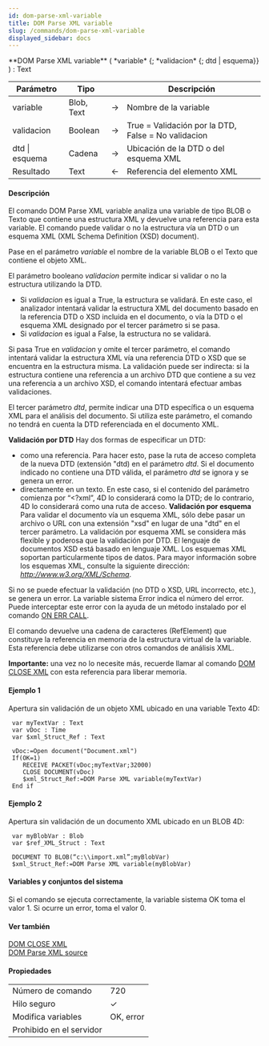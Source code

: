 ```yaml
---
id: dom-parse-xml-variable
title: DOM Parse XML variable
slug: /commands/dom-parse-xml-variable
displayed_sidebar: docs
---
```


<!--REF #_command_.DOM Parse XML variable.Syntax-->**DOM Parse XML variable** ( *variable* {; *validacion* {; dtd | esquema}} ) : Text<!-- END REF-->
<!--REF #_command_.DOM Parse XML variable.Params-->
| Parámetro | Tipo |  | Descripción |
| --- | --- | --- | --- |
| variable | Blob, Text | &#8594;  | Nombre de la variable |
| validacion | Boolean | &#8594;  | True = Validación por la DTD, False = No validacion |
| dtd &#124; esquema | Cadena | &#8594;  | Ubicación de la DTD o del esquema XML |
| Resultado | Text | &#8592; | Referencia del elemento XML |

<!-- END REF-->

#### Descripción 

<!--REF #_command_.DOM Parse XML variable.Summary-->El comando DOM Parse XML variable analiza una variable de tipo BLOB o Texto que contiene una estructura XML y devuelve una referencia para esta variable.<!-- END REF--> El comando puede validar o no la estructura vía un DTD o un esquema XML (XML Schema Definition (XSD) document). 

Pase en el parámetro *variable* el nombre de la variable BLOB o el Texto que contiene el objeto XML. 

El parámetro booleano *validacion* permite indicar si validar o no la estructura utilizando la DTD.

* Si *validacion* es igual a True, la estructura se validará. En este caso, el analizador intentará validar la estructura XML del documento basado en la referencia DTD o XSD incluida en el documento, o vía la DTD o el esquema XML designado por el tercer parámetro si se pasa.
* Si *validacion* es igual a False, la estructura no se validará.

Si pasa True en *validacion* y omite el tercer parámetro, el comando intentará validar la estructura XML vía una referencia DTD o XSD que se encuentra en la estructura misma. La validación puede ser indirecta: si la estructura contiene una referencia a un archivo DTD que contiene a su vez una referencia a un archivo XSD, el comando intentará efectuar ambas validaciones. 

El tercer parámetro *dtd*, permite indicar una DTD específica o un esquema XML para el análisis del documento. Si utiliza este parámetro, el comando no tendrá en cuenta la DTD referenciada en el documento XML. 

**Validación por DTD** 
Hay dos formas de especificar un DTD:

* como una referencia. Para hacer esto, pase la ruta de acceso completa de la nueva DTD (extensión "dtd) en el parámetro *dtd*. Si el documento indicado no contiene una DTD válida, el parámetro *dtd* se ignora y se genera un error.
* directamente en un texto. En este caso, si el contenido del parámetro comienza por “<?xml”, 4D lo considerará como la DTD; de lo contrario, 4D lo considerará como una ruta de acceso.
**Validación por esquema** 
Para validar el documento vía un esquema XML, sólo debe pasar un archivo o URL con una extensión "xsd" en lugar de una "dtd" en el tercer parámetro. La validación por esquema XML se considera más flexible y poderosa que la validación por DTD. El lenguaje de documentos XSD está basado en lenguaje XML. Los esquemas XML soportan particularmente tipos de datos. Para mayor información sobre los esquemas XML, consulte la siguiente dirección: *http://www.w3.org/XML/Schema*.

Si no se puede efectuar la validación (no DTD o XSD, URL incorrecto, etc.), se genera un error. La variable sistema Error indica el número del error. Puede interceptar este error con la ayuda de un método instalado por el comando [ON ERR CALL](on-err-call.md).

El comando devuelve una cadena de caracteres (RefElement) que constituye la referencia en memoria de la estructura virtual de la variable. Esta referencia debe utilizarse con otros comandos de análisis XML. 

**Importante:** una vez no lo necesite más, recuerde llamar al comando [DOM CLOSE XML](dom-close-xml.md) con esta referencia para liberar memoria.

#### Ejemplo 1 

Apertura sin validación de un objeto XML ubicado en una variable Texto 4D:   

```4d
 var myTextVar : Text
 var vDoc : Time
 var $xml_Struct_Ref : Text
 
 vDoc:=Open document("Document.xml")
 If(OK=1)
    RECEIVE PACKET(vDoc;myTextVar;32000)
    CLOSE DOCUMENT(vDoc)
    $xml_Struct_Ref:=DOM Parse XML variable(myTextVar)
 End if
```

#### Ejemplo 2 

Apertura sin validación de un documento XML ubicado en un BLOB 4D:

```4d
 var myBlobVar : Blob
 var $ref_XML_Struct : Text
 
 DOCUMENT TO BLOB(“c:\\import.xml”;myBlobVar)
 $xml_Struct_Ref:=DOM Parse XML variable(myBlobVar)
```

#### Variables y conjuntos del sistema 

Si el comando se ejecuta correctamente, la variable sistema OK toma el valor 1\. Si ocurre un error, toma el valor 0.

#### Ver también 

[DOM CLOSE XML](dom-close-xml.md)  
[DOM Parse XML source](dom-parse-xml-source.md)  

#### Propiedades
|  |  |
| --- | --- |
| Número de comando | 720 |
| Hilo seguro | &check; |
| Modifica variables | OK, error |
| Prohibido en el servidor ||


